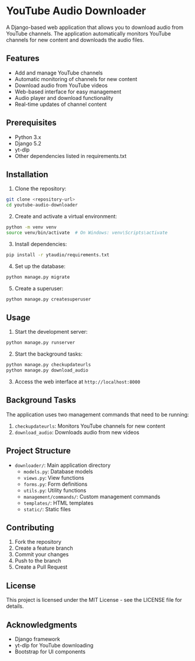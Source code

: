 # YouTube Audio Downloader

A Django-based web application that allows you to download audio from YouTube channels. The application automatically monitors YouTube channels for new content and downloads the audio files.

## Features

- Add and manage YouTube channels
- Automatic monitoring of channels for new content
- Download audio from YouTube videos
- Web-based interface for easy management
- Audio player and download functionality
- Real-time updates of channel content

## Prerequisites

- Python 3.x
- Django 5.2
- yt-dlp
- Other dependencies listed in requirements.txt

## Installation

1. Clone the repository:

```bash
git clone <repository-url>
cd youtube-audio-downloader
```

2. Create and activate a virtual environment:

```bash
python -m venv venv
source venv/bin/activate  # On Windows: venv\Scripts\activate
```

3. Install dependencies:

```bash
pip install -r ytaudio/requirements.txt
```

4. Set up the database:

```bash
python manage.py migrate
```

5. Create a superuser:

```bash
python manage.py createsuperuser
```

## Usage

1. Start the development server:

```bash
python manage.py runserver
```

2. Start the background tasks:

```bash
python manage.py checkupdateurls
python manage.py download_audio
```

3. Access the web interface at `http://localhost:8000`

## Background Tasks

The application uses two management commands that need to be running:

1. `checkupdateurls`: Monitors YouTube channels for new content
2. `download_audio`: Downloads audio from new videos

## Project Structure

- `downloader/`: Main application directory
  - `models.py`: Database models
  - `views.py`: View functions
  - `forms.py`: Form definitions
  - `utils.py`: Utility functions
  - `management/commands/`: Custom management commands
  - `templates/`: HTML templates
  - `static/`: Static files

## Contributing

1. Fork the repository
2. Create a feature branch
3. Commit your changes
4. Push to the branch
5. Create a Pull Request

## License

This project is licensed under the MIT License - see the LICENSE file for details.

## Acknowledgments

- Django framework
- yt-dlp for YouTube downloading
- Bootstrap for UI components
